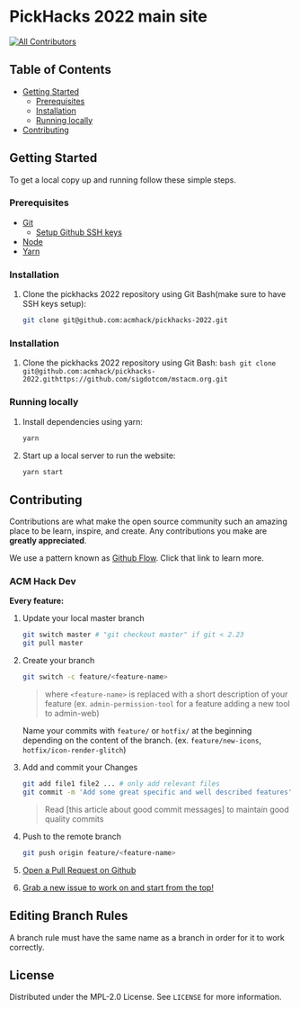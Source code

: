 # PickHacks 2022 main site

<!-- ALL-CONTRIBUTORS-BADGE:START - Do not remove or modify this section -->

[![All Contributors](https://img.shields.io/badge/all_contributors-7-orange.svg?style=flat-square)](#contributors-)

<!-- ALL-CONTRIBUTORS-BADGE:END -->
<!-- [View Live](https://mstacm.org) | -->

<!-- TABLE OF CONTENTS -->

## Table of Contents

- [Getting Started](#getting-started)
  - [Prerequisites](#prerequisites)
  - [Installation](#installation)
  - [Running locally](#running-locally)
- [Contributing](#contributing)

<!-- GETTING STARTED -->

## Getting Started

To get a local copy up and running follow these simple steps.

### Prerequisites

- [Git](https://git-scm.com/download/)
  - [Setup Github SSH keys](https://docs.github.com/en/authentication/connecting-to-github-with-ssh/generating-a-new-ssh-key-and-adding-it-to-the-ssh-agent)
- [Node](https://nodejs.org/en/)
- [Yarn](https://classic.yarnpkg.com/lang/en/docs/install/#windows-stable)

### Installation

1. Clone the pickhacks 2022 repository using Git Bash(make sure to have SSH keys setup):
   ```bash
   git clone git@github.com:acmhack/pickhacks-2022.git
   ```

### Installation

1. Clone the pickhacks 2022 repository using Git Bash:
   `bash git clone git@github.com:acmhack/pickhacks-2022.githttps://github.com/sigdotcom/mstacm.org.git `

### Running locally

1. Install dependencies using yarn:
   ```bash
   yarn
   ```
2. Start up a local server to run the website:
   ```bash
   yarn start
   ```
   <!-- CONTRIBUTING -->

## Contributing

Contributions are what make the open source community such an amazing place to
be learn, inspire, and create. Any contributions you make are **greatly
appreciated**.

We use a pattern known as [Github Flow](https://guides.github.com/introduction/flow/). Click that link to learn more.

### ACM Hack Dev

**Every feature:**

1. Update your local master branch
   ```bash
   git switch master # "git checkout master" if git < 2.23
   git pull master
   ```
2. Create your branch

   ```bash
   git switch -c feature/<feature-name>
   ```

   > where `<feature-name>` is replaced with a short description of
   > your feature (ex. `admin-permission-tool` for a feature adding a new tool to admin-web)

   Name your commits with `feature/` or `hotfix/` at the beginning depending on the content of the branch. (ex. `feature/new-icons`, `hotfix/icon-render-glitch`)

3. Add and commit your Changes
   ```bash
   git add file1 file2 ... # only add relevant files
   git commit -m 'Add some great specific and well described features' # After the "-m" goes the commit message
   ```
   > Read [this article about good commit messages] to maintain good quality commits
4. Push to the remote branch
   ```bash
   git push origin feature/<feature-name>
   ```
5. [Open a Pull Request on Github](https://github.com/acmhack/pickhacks-2022/pulls)
6. [Grab a new issue to work on and start from the top!](https://github.com/acmhack/pickhacks-2022/issues)

<!-- Branch Rules -->

## Editing Branch Rules

A branch rule must have the same name as a branch in order for it to work correctly.

<!-- LICENSE -->

## License

Distributed under the MPL-2.0 License. See `LICENSE` for more information.

